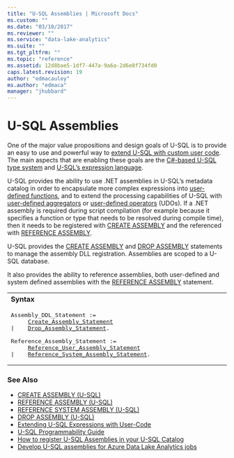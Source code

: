 ```yaml
---
title: "U-SQL Assemblies | Microsoft Docs"
ms.custom: ""
ms.date: "03/10/2017"
ms.reviewer: ""
ms.service: "data-lake-analytics"
ms.suite: ""
ms.tgt_pltfrm: ""
ms.topic: "reference"
ms.assetid: 12d8bae5-1df7-447a-9a6a-2d6e8f734fd0
caps.latest.revision: 19
author: "edmacauley"
ms.author: "edmaca"
manager: "jhubbard"
---
```

# U-SQL Assemblies
One of the major value propositions and design goals of U-SQL is to provide an easy to use and powerful way to [extend U-SQL with custom user code](extending-u-sql-expressions-with-user-code.md). The main aspects that are enabling these goals are the [C#-based U-SQL type system](data-types-and-literals-u-sql.md) and [U-SQL’s expression language](expressions-u-sql.md).  
  
U-SQL provides the ability to use .NET assemblies in U-SQL’s metadata catalog in order to encapsulate more complex expressions into [user-defined functions](https://docs.microsoft.com/azure/data-lake-analytics/data-lake-analytics-u-sql-programmability-guide#user-defined-functions---udf), and to extend the processing capabilities of U-SQL with [user-defined aggregators](https://docs.microsoft.com/azure/data-lake-analytics/data-lake-analytics-u-sql-programmability-guide#user-defined-aggregates--udagg) or [user-defined operators](https://docs.microsoft.com/azure/data-lake-analytics/data-lake-analytics-u-sql-programmability-guide#user-defined-objects--udo) (UDOs). If a .NET assembly is required during script compilation (for example because it specifies a function or type that needs to be resolved during compile time), then it needs to be registered with [CREATE ASSEMBLY](create-assembly-u-sql.md) and the referenced with [REFERENCE ASSEMBLY](reference-assembly-u-sql.md).  

U-SQL provides the [CREATE ASSEMBLY](create-assembly-u-sql.md) and [DROP ASSEMBLY](drop-assembly-u-sql.md) statements to manage the assembly DLL registration. Assemblies are scoped to a U-SQL database.  
  
It also provides the ability to reference assemblies, both user-defined and system defined assemblies with the [REFERENCE ASSEMBLY](reference-assembly-u-sql.md) statement.   
  
<table><th align="left">Syntax</th><tr><td><pre>
Assembly_DDL_Statement :=                                                                                
     <a href="create-assembly-u-sql.md">Create_Assembly_Statement</a>  
|    <a href="drop-assembly-u-sql.md">Drop_Assembly_Statement</a>.<br />
Reference_Assembly_Statement :=  
     <a href="reference-assembly-u-sql.md">Reference_User_Assembly_Statement</a>   
|    <a href="reference-system-assembly-u-sql.md">Reference_System_Assembly_Statement</a>.
</pre></td></tr></table>

### See Also    
* [CREATE ASSEMBLY (U-SQL)](create-assembly-u-sql.md)  
* [REFERENCE ASSEMBLY (U-SQL)](reference-assembly-u-sql.md)  
* [REFERENCE SYSTEM ASSEMBLY (U-SQL)](reference-system-assembly-u-sql.md)  
* [DROP ASSEMBLY (U-SQL)](drop-assembly-u-sql.md)  
* [Extending U-SQL Expressions with User-Code](extending-u-sql-expressions-with-user-code.md)  
* [U-SQL Programmability Guide](https://docs.microsoft.com/azure/data-lake-analytics/data-lake-analytics-u-sql-programmability-guide)  
* [How to register U-SQL Assemblies in your U-SQL Catalog](https://blogs.msdn.microsoft.com/azuredatalake/2016/08/26/how-to-register-u-sql-assemblies-in-your-u-sql-catalog/)
* [Develop U-SQL assemblies for Azure Data Lake Analytics jobs](https://docs.microsoft.com/azure/data-lake-analytics/data-lake-analytics-u-sql-develop-assemblies)
 
